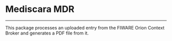 # Mediscara MDR
___

This package processes an uploaded entry from the FIWARE Orion Context Broker and generates a PDF file from it.